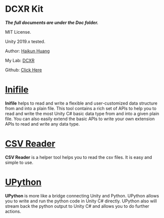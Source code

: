 # DCXR Kit
***The full documents are under the Doc folder.*** 

MIT License.

Unity 2019.x tested.

Author: [Haikun Huang](https://quincyhuang.github.io/Webpage/index.html)

My Lab: [DCXR](https://craigyulab.wordpress.com/code/)

Github: [Click Here](https://github.com/quincyhuang/DCXRKit)


# [Inifile](https://github.com/quincyhuang/DCXRKit/tree/master/Doc/Inifile) 
**Inifile** helps to read and write a flexible and user-customized data structure from and into a plain file. This tool contains a rich set of APIs to help you to read and write the most Unity C#  basic data type from and into a given plain file. You can also easily extend the basic APIs to write your own extension APIs to read and write any data type.

# [CSV Reader](https://github.com/quincyhuang/DCXRKit/tree/master/Doc/CSVReader)
**CSV Reader** is a helper tool helps you to read the csv files. 
It is easy and simple to use. 

# [UPython](https://github.com/quincyhuang/DCXRKit/tree/master/Doc/UPython)
**UPython** is more like a bridge connecting Unity and Python. UPython allows you to write and run the python code in Unity C# directly. UPython also will stream back the python output to Unity C# and allows you to do further actions.




